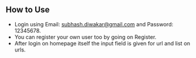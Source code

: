 ## How to Use

- Login using Email: subhash.diwakar@gmail.com and Password: 12345678.
- You can register your own user too by going on Register.
- After login on homepage itself the input field is given for url and list on urls.